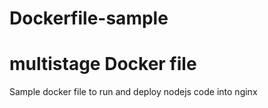 # Dockerfile-sample
# multistage Docker file 

Sample docker file to run and deploy nodejs code into nginx 

